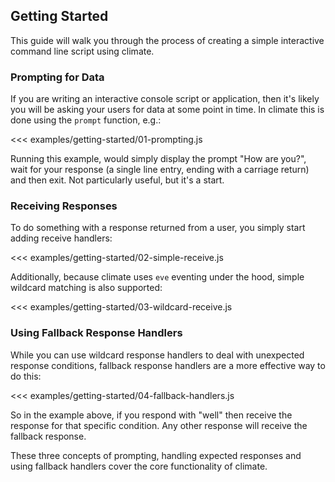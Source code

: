 ## Getting Started

This guide will walk you through the process of creating a simple interactive command line script using climate.

### Prompting for Data

If you are writing an interactive console script or application, then it's likely you will be asking your users for data at some point in time. In climate this is done using the ``prompt`` function, e.g.:

<<< examples/getting-started/01-prompting.js

Running this example, would simply display the prompt "How are you?", wait for your response (a single line entry, ending with a carriage return) and then exit.  Not particularly useful, but it's a start.

### Receiving Responses

To do something with a response returned from a user, you simply start adding receive handlers:

<<< examples/getting-started/02-simple-receive.js

Additionally, because climate uses `eve` eventing under the hood, simple wildcard matching is also supported:

<<< examples/getting-started/03-wildcard-receive.js

### Using Fallback Response Handlers

While you can use wildcard response handlers to deal with unexpected response conditions, fallback response handlers are a more effective way to do this:

<<< examples/getting-started/04-fallback-handlers.js

So in the example above, if you respond with "well" then receive the response for that specific condition.  Any other response will receive the fallback response.

These three concepts of prompting, handling expected responses and using fallback handlers cover the core functionality of climate.
